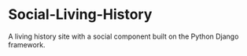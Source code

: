 # Social-Living-History
A living history site with a social component built on the Python Django framework. 
